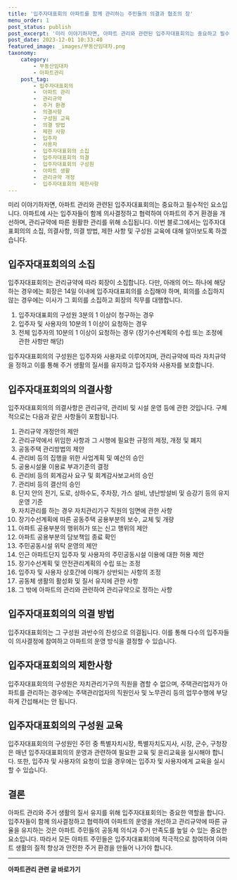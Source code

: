 ```yaml
---
title: '입주자대표회의 아파트를 함께 관리하는 주민들의 의결과 협조의 장'
menu_order: 1
post_status: publish
post_excerpt: '미리 이야기하자면, 아파트 관리와 관련된 입주자대표회의는 중요하고 필수적인 요소입니다. 아파트에 사는 입주자들이 함께 의사결정하고 협력하여 아파트의 주거 환경을 개선하며, 관리규약에 따른 원활한 관리를 위해 소집됩니다. 이번 블로그에서는 입주자대표회의의 소집, 의결사항, 의결 방법, 제한 사항 및 구성원 교육에 대해 알아보도록 하겠습니다.'
post_date: 2023-12-01 10:33:40
featured_image: _images/부동산임대차.png
taxonomy:
    category:
        - 부동산임대차
        - 아파트관리
    post_tag:
        - 입주자대표회의
        -  아파트 관리
        -  관리규약
        -  주거 환경
        -  의결사항
        -  구성원 교육
        -  의결 방법
        -  제한 사항
        -  입주자
        -  사용자
        -  입주자대표회의 소집
        -  입주자대표회의 의결
        -  입주자대표회의 구성원
        -  아파트 생활
        -  관리규약 개정
        -  입주자대표회의 제한사항
---
```



미리 이야기하자면, 아파트 관리와 관련된 입주자대표회의는 중요하고 필수적인 요소입니다. 아파트에 사는 입주자들이 함께 의사결정하고 협력하여 아파트의 주거 환경을 개선하며, 관리규약에 따른 원활한 관리를 위해 소집됩니다. 이번 블로그에서는 입주자대표회의의 소집, 의결사항, 의결 방법, 제한 사항 및 구성원 교육에 대해 알아보도록 하겠습니다.

## 입주자대표회의의 소집

입주자대표회의는 관리규약에 따라 회장이 소집합니다. 다만, 아래의 어느 하나에 해당하는 경우에는 회장은 14일 이내에 입주자대표회의를 소집해야 하며, 회의를 소집하지 않는 경우에는 이사가 그 회의를 소집하고 회장의 직무를 대행합니다.

1. 입주자대표회의 구성원 3분의 1 이상이 청구하는 경우
2. 입주자 및 사용자의 10분의 1 이상이 요청하는 경우
3. 전체 입주자의 10분의 1 이상이 요청하는 경우 (장기수선계획의 수립 또는 조정에 관한 사항만 해당)

입주자대표회의의 구성원은 입주자와 사용자로 이루어지며, 관리규약에 따라 자치규약을 정하고 이를 통해 주거 생활의 질서를 유지하고 입주자와 사용자를 보호합니다.

## 입주자대표회의의 의결사항

입주자대표회의의 의결사항은 관리규약, 관리비 및 시설 운영 등에 관한 것입니다. 구체적으로는 다음과 같은 사항들이 포함됩니다.

1. 관리규약 개정안의 제안
2. 관리규약에서 위임한 사항과 그 시행에 필요한 규정의 제정, 개정 및 폐지
3. 공동주택 관리방법의 제안
4. 관리비 등의 집행을 위한 사업계획 및 예산의 승인
5. 공용시설물 이용료 부과기준의 결정
6. 관리비 등의 회계감사 요구 및 회계감사보고서의 승인
7. 관리비 등의 결산의 승인
8. 단지 안의 전기, 도로, 상하수도, 주차장, 가스 설비, 냉난방설비 및 승강기 등의 유지 운영 기준
9. 자치관리를 하는 경우 자치관리기구 직원의 임면에 관한 사항
10. 장기수선계획에 따른 공동주택 공용부분의 보수, 교체 및 개량
11. 아파트 공용부분의 행위허가 또는 신고 행위의 제안
12. 아파트 공용부분의 담보책임 종료 확인
13. 주민공동시설 위탁 운영의 제안
14. 인근 아파트단지 입주자 및 사용자의 주민공동시설 이용에 대한 허용 제안
15. 장기수선계획 및 안전관리계획의 수립 또는 조정
16. 입주자 및 사용자 상호간에 이해가 상반되는 사항의 조정
17. 공동체 생활의 활성화 및 질서 유지에 관한 사항
18. 그 밖에 아파트의 관리와 관련하여 관리규약으로 정하는 사항

## 입주자대표회의의 의결 방법

입주자대표회의는 그 구성원 과반수의 찬성으로 의결됩니다. 이를 통해 다수의 입주자들이 의사결정에 참여하고 아파트의 운영 방식을 결정할 수 있습니다.

## 입주자대표회의의 제한사항

입주자대표회의의 구성원은 자치관리기구의 직원을 겸할 수 없으며, 주택관리업자가 아파트를 관리하는 경우에는 주택관리업자의 직원인사 및 노무관리 등의 업무수행에 부당하게 간섭해서는 안 됩니다.

## 입주자대표회의의 구성원 교육

입주자대표회의의 구성원인 주민 중 특별자치시장, 특별자치도지사, 시장, 군수, 구청장은 매년 입주자대표회의의 운영과 관련하여 필요한 교육 및 윤리교육을 실시해야 합니다. 또한, 입주자 및 사용자의 요청이 있을 경우에는 입주자 및 사용자에게 교육을 실시할 수 있습니다.

## 결론

아파트 관리와 주거 생활의 질서 유지를 위해 입주자대표회의는 중요한 역할을 합니다. 입주자들이 함께 의사결정하고 협력하여 아파트의 운영을 개선하고 관리규약에 따른 규율을 유지하는 것은 아파트 주민들의 공동체 의식과 주거 만족도를 높일 수 있는 중요한 요소입니다. 따라서 모든 아파트 주민들은 입주자대표회의에 적극적으로 참여하여 아파트 생활의 질적 향상과 안전한 주거 환경을 만들어 나가야 합니다.
<!-- wp:separator -->
<hr class="wp-block-separator has-alpha-channel-opacity"/>
<!-- /wp:separator -->

<!-- wp:group {"backgroundColor":"base","layout":{"type":"constrained"}} -->
<div class="wp-block-group has-base-background-color has-background"><!-- wp:paragraph {"align":"center","fontSize":"medium"} -->
<p class="has-text-align-center has-large-font-size"><strong>아파트관리 관련 글 바로가기</strong></p>
<!-- /wp:paragraph -->


<!-- wp:latest-posts
{"categories":[{"id":27648,"count":19,"description":"","link":"https://uknowlaw.com/category/%ec%95%84%ed%8c%8c%ed%8a%b8%ea%b4%80%eb%a6%ac/","name":"아파트관리","slug":"아파트관리","taxonomy":"category","parent":0,"meta":[],"_links":{"self":[{"href":"https://uknowlaw.com/wp-json/wp/v2/categories/27648"}],"collection":[{"href":"https://uknowlaw.com/wp-json/wp/v2/categories"}],"about":[{"href":"https://uknowlaw.com/wp-json/wp/v2/taxonomies/category"}],"wp:post_type":[{"href":"https://uknowlaw.com/wp-json/wp/v2/posts?categories=27648"}],"curies":[{"name":"wp","href":"https://api.w.org/{rel}","templated":true}]}}],"postsToShow":100,"excerptLength":28,"postLayout":"grid","columns":2,"featuredImageAlign":"left","featuredImageSizeSlug":"large","fontSize":"small"} /--></div>
<!-- /wp:group -->